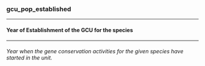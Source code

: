 ### gcu_pop_established



------
#### Year of Establishment of the GCU for the species



------
###### Year when the gene conservation activities for the given species have started in the unit.
